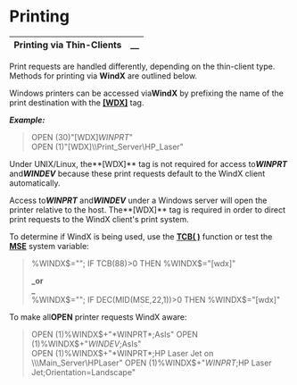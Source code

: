 # Printing

**Printing via Thin-Clients** |  **__**  
---|---  
  
Print requests are handled differently, depending on the thin-client type. Methods for printing via **WindX** are outlined below.

Windows printers can be accessed via**WindX** by prefixing the name of the print destination with the **[[WDX]](../../../command_tags/wdx.htm)** tag.

**_Example:_**

> OPEN (30)"[WDX]*WINPRT*"   
>  OPEN (1)"[WDX]\\\Print_Server\HP_Laser"

Under UNIX/Linux, the**[WDX]** tag is not required for access to***WINPRT*** and***WINDEV*** because these print requests default to the WindX client automatically.

Access to***WINPRT*** and***WINDEV*** under a Windows server will open the printer relative to the host. The**[WDX]** tag is required in order to direct print requests to the WindX client's print system.

To determine if WindX is being used, use the **[TCB( )](../../../functions/tcb.md)** function or test the **[MSE](../../../variables/mse.md)** system variable:

> %WINDX$=""; IF TCB(88)>0 THEN %WINDX$="[wdx]"  
>    
> **_or  
> _**  
>  %WINDX$=""; IF DEC(MID(MSE,22,1))>0 THEN %WINDX$="[wdx]"

To make all**OPEN** printer requests WindX aware:

> OPEN (1)%WINDX$+"*WINPRT*;AsIs"   
>  OPEN (1)%WINDX$+"*WINDEV*;AsIs"   
>  OPEN (1)%WINDX$+"*WINPRT*;HP Laser Jet on \\\Main_Server\HPLaser"   
>  OPEN (1)%WINDX$+"*WINPRT*;HP Laser Jet;Orientation=Landscape"
